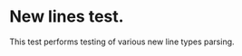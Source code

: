 New lines test.
==================================================

This test performs testing of various new line types parsing.
